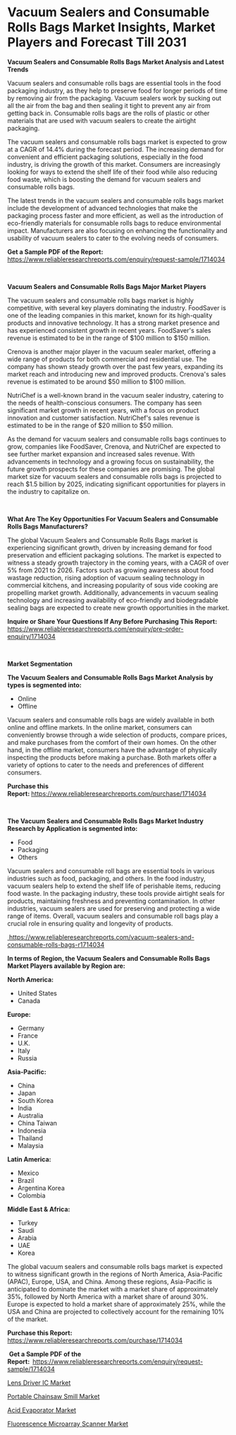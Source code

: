 <p><h1>Vacuum Sealers and Consumable Rolls Bags Market Insights, Market Players and Forecast Till 2031</h1></p><p><strong>Vacuum Sealers and Consumable Rolls Bags Market Analysis and Latest Trends</strong></p>
<p><p>Vacuum sealers and consumable rolls bags are essential tools in the food packaging industry, as they help to preserve food for longer periods of time by removing air from the packaging. Vacuum sealers work by sucking out all the air from the bag and then sealing it tight to prevent any air from getting back in. Consumable rolls bags are the rolls of plastic or other materials that are used with vacuum sealers to create the airtight packaging.</p><p>The vacuum sealers and consumable rolls bags market is expected to grow at a CAGR of 14.4% during the forecast period. The increasing demand for convenient and efficient packaging solutions, especially in the food industry, is driving the growth of this market. Consumers are increasingly looking for ways to extend the shelf life of their food while also reducing food waste, which is boosting the demand for vacuum sealers and consumable rolls bags.</p><p>The latest trends in the vacuum sealers and consumable rolls bags market include the development of advanced technologies that make the packaging process faster and more efficient, as well as the introduction of eco-friendly materials for consumable rolls bags to reduce environmental impact. Manufacturers are also focusing on enhancing the functionality and usability of vacuum sealers to cater to the evolving needs of consumers.</p></p>
<p><strong>Get a Sample PDF of the Report:&nbsp;</strong> <a href="https://www.reliableresearchreports.com/enquiry/request-sample/1714034">https://www.reliableresearchreports.com/enquiry/request-sample/1714034</a></p>
<p>&nbsp;</p>
<p><strong>Vacuum Sealers and Consumable Rolls Bags Major Market Players</strong></p>
<p><p>The vacuum sealers and consumable rolls bags market is highly competitive, with several key players dominating the industry. FoodSaver is one of the leading companies in this market, known for its high-quality products and innovative technology. It has a strong market presence and has experienced consistent growth in recent years. FoodSaver's sales revenue is estimated to be in the range of $100 million to $150 million.</p><p>Crenova is another major player in the vacuum sealer market, offering a wide range of products for both commercial and residential use. The company has shown steady growth over the past few years, expanding its market reach and introducing new and improved products. Crenova's sales revenue is estimated to be around $50 million to $100 million.</p><p>NutriChef is a well-known brand in the vacuum sealer industry, catering to the needs of health-conscious consumers. The company has seen significant market growth in recent years, with a focus on product innovation and customer satisfaction. NutriChef's sales revenue is estimated to be in the range of $20 million to $50 million.</p><p>As the demand for vacuum sealers and consumable rolls bags continues to grow, companies like FoodSaver, Crenova, and NutriChef are expected to see further market expansion and increased sales revenue. With advancements in technology and a growing focus on sustainability, the future growth prospects for these companies are promising. The global market size for vacuum sealers and consumable rolls bags is projected to reach $1.5 billion by 2025, indicating significant opportunities for players in the industry to capitalize on.</p></p>
<p>&nbsp;</p>
<p><strong>What Are The Key Opportunities For Vacuum Sealers and Consumable Rolls Bags Manufacturers?</strong></p>
<p><p>The global Vacuum Sealers and Consumable Rolls Bags market is experiencing significant growth, driven by increasing demand for food preservation and efficient packaging solutions. The market is expected to witness a steady growth trajectory in the coming years, with a CAGR of over 5% from 2021 to 2026. Factors such as growing awareness about food wastage reduction, rising adoption of vacuum sealing technology in commercial kitchens, and increasing popularity of sous vide cooking are propelling market growth. Additionally, advancements in vacuum sealing technology and increasing availability of eco-friendly and biodegradable sealing bags are expected to create new growth opportunities in the market.</p></p>
<p><strong>Inquire or Share Your Questions If Any Before Purchasing This Report:</strong> <a href="https://www.reliableresearchreports.com/enquiry/pre-order-enquiry/1714034">https://www.reliableresearchreports.com/enquiry/pre-order-enquiry/1714034</a></p>
<p>&nbsp;</p>
<p><strong>Market Segmentation</strong></p>
<p><strong>The Vacuum Sealers and Consumable Rolls Bags Market Analysis by types is segmented into:</strong></p>
<p><ul><li>Online</li><li>Offline</li></ul></p>
<p><p>Vacuum sealers and consumable rolls bags are widely available in both online and offline markets. In the online market, consumers can conveniently browse through a wide selection of products, compare prices, and make purchases from the comfort of their own homes. On the other hand, in the offline market, consumers have the advantage of physically inspecting the products before making a purchase. Both markets offer a variety of options to cater to the needs and preferences of different consumers.</p></p>
<p><strong>Purchase this Report:&nbsp;</strong><a href="https://www.reliableresearchreports.com/purchase/1714034">https://www.reliableresearchreports.com/purchase/1714034</a></p>
<p>&nbsp;</p>
<p><strong>The Vacuum Sealers and Consumable Rolls Bags Market Industry Research by Application is segmented into:</strong></p>
<p><ul><li>Food</li><li>Packaging</li><li>Others</li></ul></p>
<p><p>Vacuum sealers and consumable roll bags are essential tools in various industries such as food, packaging, and others. In the food industry, vacuum sealers help to extend the shelf life of perishable items, reducing food waste. In the packaging industry, these tools provide airtight seals for products, maintaining freshness and preventing contamination. In other industries, vacuum sealers are used for preserving and protecting a wide range of items. Overall, vacuum sealers and consumable roll bags play a crucial role in ensuring quality and longevity of products.</p></p>
<p><a href="https://www.reliableresearchreports.com/vacuum-sealers-and-consumable-rolls-bags-r1714034">&nbsp;https://www.reliableresearchreports.com/vacuum-sealers-and-consumable-rolls-bags-r1714034</a></p>
<p><strong>In terms of Region, the Vacuum Sealers and Consumable Rolls Bags Market Players available by Region are:</strong></p>
<p>
    <p> <strong> North America: </strong>
        <ul>
            <li>United States</li>
            <li>Canada</li>
        </ul>
        </p> 
    <p> <strong> Europe: </strong>
        <ul>
            <li>Germany</li>
            <li>France</li>
            <li>U.K.</li>
            <li>Italy</li>
            <li>Russia</li>
        </ul>
        </p> 
    <p> <strong> Asia-Pacific: </strong>
        <ul>
            <li>China</li>
            <li>Japan</li>
            <li>South Korea</li>
            <li>India</li>
            <li>Australia</li>
            <li>China Taiwan</li>
            <li>Indonesia</li>
            <li>Thailand</li>
            <li>Malaysia</li>
        </ul>
        </p> 
    <p> <strong> Latin America: </strong>
        <ul>
            <li>Mexico</li>
            <li>Brazil</li>
            <li>Argentina Korea</li>
            <li>Colombia</li>
        </ul>
        </p> 
    <p> <strong> Middle East & Africa: </strong>
        <ul>
            <li>Turkey</li>
            <li>Saudi</li>
            <li>Arabia</li>
            <li>UAE</li>
            <li>Korea</li>
        </ul>
    </p>
    </p>
<p><p>The global vacuum sealers and consumable rolls bags market is expected to witness significant growth in the regions of North America, Asia-Pacific (APAC), Europe, USA, and China. Among these regions, Asia-Pacific is anticipated to dominate the market with a market share of approximately 35%, followed by North America with a market share of around 30%. Europe is expected to hold a market share of approximately 25%, while the USA and China are projected to collectively account for the remaining 10% of the market.</p></p>
<p><strong>Purchase this Report: </strong><a href="https://www.reliableresearchreports.com/purchase/1714034">https://www.reliableresearchreports.com/purchase/1714034</a></p>
<p>&nbsp;<strong>Get a Sample PDF of the Report:&nbsp;&nbsp;</strong><a href="https://www.reliableresearchreports.com/enquiry/request-sample/1714034">https://www.reliableresearchreports.com/enquiry/request-sample/1714034</a></p>
<p><strong></strong></p>
<p><p><a href="https://www.linkedin.com/pulse/evaluating-global-lens-driver-ic-market-trends-growth-opportunities-6po7c?trackingId=9jDN3o%2FZ2mg8sYBRMNmclw%3D%3D">Lens Driver IC Market</a></p><p><a href="https://www.linkedin.com/pulse/portable-chainsaw-smill-industry-analysis-report-its-market-1gbvc?trackingId=BRTdvbcnWqUthqxWqzCxMw%3D%3D">Portable Chainsaw Smill Market</a></p><p><a href="https://medium.com/@cpierre31945/acid-evaporator-industry-analysis-report-its-market-size-share-trends-by-application-region-d1baa788487b">Acid Evaporator Market</a></p><p><a href="https://medium.com/@alicemcglynn2022/fluorescence-microarray-scanner-industry-analysis-report-its-market-size-share-trends-by-566b71b83223">Fluorescence Microarray Scanner Market</a></p></p>